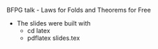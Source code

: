 BFPG talk - Laws for Folds and Theorems for Free

- The slides were built with
  - cd latex
  - pdflatex slides.tex

